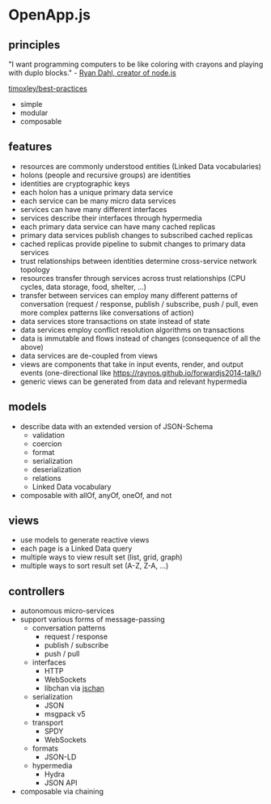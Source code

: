 # OpenApp.js

## principles

"I want programming computers to be like coloring with crayons and playing with duplo blocks." - [Ryan Dahl, creator of node.js](https://news.ycombinator.com/item?id=4310723)

[timoxley/best-practices](https://github.com/timoxley/best-practices)

- simple
- modular
- composable

## features

- resources are commonly understood entities (Linked Data vocabularies)
- holons (people and recursive groups) are identities
- identities are cryptographic keys
- each holon has a unique primary data service
- each service can be many micro data services
- services can have many different interfaces
- services describe their interfaces through hypermedia
- each primary data service can have many cached replicas
- primary data services publish changes to subscribed cached replicas
- cached replicas provide pipeline to submit changes to primary data services
- trust relationships between identities determine cross-service network topology
- resources transfer through services across trust relationships (CPU cycles, data storage, food, shelter, ...)
- transfer between services can employ many different patterns of conversation (request / response, publish / subscribe, push / pull, even more complex patterns like conversations of action)
- data services store transactions on state instead of state
- data services employ conflict resolution algorithms on transactions
- data is immutable and flows instead of changes (consequence of all the above)
- data services are de-coupled from views
- views are components that take in input events, render, and output events (one-directional like https://raynos.github.io/forwardjs2014-talk/)
- generic views can be generated from data and relevant hypermedia

## models

- describe data with an extended version of JSON-Schema
  - validation
  - coercion
  - format
  - serialization
  - deserialization
  - relations
  - Linked Data vocabulary
- composable with allOf, anyOf, oneOf, and not

## views

- use models to generate reactive views
- each page is a Linked Data query
- multiple ways to view result set (list, grid, graph)
- multiple ways to sort result set (A-Z, Z-A, ...)

## controllers

- autonomous micro-services
- support various forms of message-passing
  - conversation patterns
    - request / response
    - publish / subscribe
    - push / pull
  - interfaces
    - HTTP
    - WebSockets
    - libchan via [jschan](https://github.com/graftjs/jschan)
  - serialization
    - JSON
    - msgpack v5
  - transport
    - SPDY
    - WebSockets
  - formats
    - JSON-LD
  - hypermedia
    - Hydra
    - JSON API
- composable via chaining

